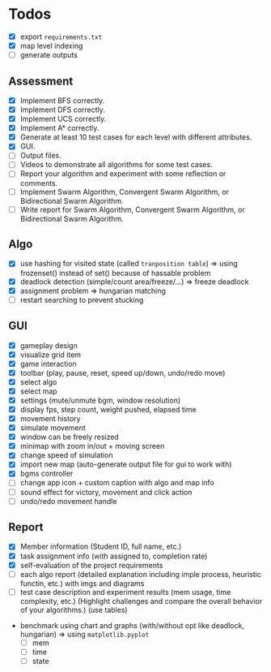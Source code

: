 # Todos

- [x] export `requirements.txt`
- [x] map level indexing
- [ ] generate outputs

## Assessment

- [x] Implement BFS correctly.
- [x] Implement DFS correctly.
- [x] Implement UCS correctly.
- [x] Implement A\* correctly.
- [x] Generate at least 10 test cases for each level with different attributes.
- [x] GUI.
- [ ] Output files.
- [ ] Videos to demonstrate all algorithms for some test cases.
- [ ] Report your algorithm and experiment with some reflection or comments.
- [ ] Implement Swarm Algorithm, Convergent Swarm Algorithm, or Bidirectional Swarm Algorithm.
- [ ] Write report for Swarm Algorithm, Convergent Swarm Algorithm, or Bidirectional Swarm Algorithm.

## Algo

- [x] use hashing for visited state (called `tranposition table`) => using frozenset() instead of set() because of hassable problem
- [x] deadlock detection (simple/count area/freeze/...) => freeze deadlock
- [x] assignment problem => hungarian matching
- [ ] restart searching to prevent stucking

## GUI

- [x] gameplay design
- [x] visualize grid item
- [x] game interaction
- [x] toolbar (play, pause, reset, speed up/down, undo/redo move)
- [x] select algo
- [x] select map
- [x] settings (mute/unmute bgm, window resolution)
- [x] display fps, step count, weight pushed, elapsed time
- [x] movement history
- [x] simulate movement
- [x] window can be freely resized
- [x] minimap with zoom in/out + moving screen
- [x] change speed of simulation
- [x] import new map (auto-generate output file for gui to work with)
- [x] bgms controller
- [ ] change app icon + custom caption with algo and map info
- [ ] sound effect for victory, movement and click action
- [ ] undo/redo movement handle

## Report

- [x] Member information (Student ID, full name, etc.)
- [x] task assignment info (with assigned to, completion rate)
- [x] self-evaluation of the project requirements
- [ ] each algo report (detailed explanation including imple process, heuristic functin, etc.) with imgs and diagrams
- [ ] test case description and experiment results (mem usage, time complexity, etc.) (Highlight challenges and compare the overall behavior of your algorithms.) (use tables)
- benchmark using chart and graphs (with/without opt like deadlock, hungarian) => using `matplotlib.pyplot`
  - [ ] mem
  - [ ] time
  - [ ] state

